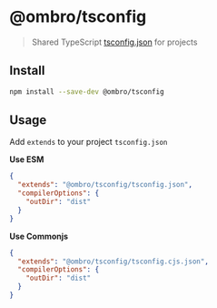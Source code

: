 # @ombro/tsconfig

> Shared TypeScript [tsconfig.json](https://www.typescriptlang.org/docs/handbook/tsconfig-json.html) for projects

## Install

```sh
npm install --save-dev @ombro/tsconfig
```

## Usage

Add `extends` to your project `tsconfig.json`

**Use ESM**

```json
{
  "extends": "@ombro/tsconfig/tsconfig.json",
  "compilerOptions": {
    "outDir": "dist"
  }
}
```

**Use Commonjs**

```json
{
  "extends": "@ombro/tsconfig/tsconfig.cjs.json",
  "compilerOptions": {
    "outDir": "dist"
  }
}
```
